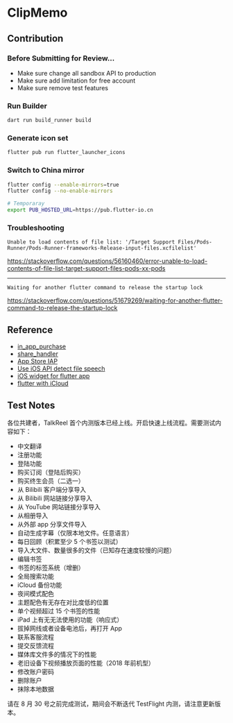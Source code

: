 # ClipMemo

## Contribution

### Before Submitting for Review...

-   Make sure change all sandbox API to production
-   Make sure add limitation for free account
-   Make sure remove test features

### Run Builder

```bash
dart run build_runner build
```

### Generate icon set

```bash
flutter pub run flutter_launcher_icons
```

### Switch to China mirror

```bash
flutter config --enable-mirrors=true
flutter config --no-enable-mirrors

# Temporaray
export PUB_HOSTED_URL=https://pub.flutter-io.cn
```

### Troubleshooting

```
Unable to load contents of file list: '/Target Support Files/Pods-Runner/Pods-Runner-frameworks-Release-input-files.xcfilelist'
```

https://stackoverflow.com/questions/56160460/error-unable-to-load-contents-of-file-list-target-support-files-pods-xx-pods

---

```
Waiting for another flutter command to release the startup lock
```

https://stackoverflow.com/questions/51679269/waiting-for-another-flutter-command-to-release-the-startup-lock

## Reference

-   [in_app_purchase](https://pub.dev/packages/in_app_purchase/example)
-   [share_handler](https://pub.dev/packages/share_handler)
-   [App Store IAP](https://stackoverflow.com/questions/73035526/how-to-get-a-unique-identifier-for-in-app-purchases-in-flutter-which-stays-alway)
-   [Use iOS API detect file speech](https://developer.apple.com/documentation/speech/sfspeechurlrecognitionrequest)
-   [iOS widget for flutter app](https://www.youtube.com/watch?v=NoTc1D26HAo)
-   [flutter with iCloud](https://pub.dev/packages/icloud_storage)

## Test Notes

各位共建者，TalkReel 首个内测版本已经上线。开启快速上线流程。需要测试内容如下：

-   中文翻译
-   注册功能
-   登陆功能
-   购买订阅（登陆后购买）
-   购买终生会员（二选一）
-   从 Bilibili 客户端分享导入
-   从 Bilibili 网站链接分享导入
-   从 YouTube 网站链接分享导入
-   从相册导入
-   从外部 app 分享文件导入
-   自动生成字幕（仅限本地文件。任意语言）
-   每日回顾（积累至少 5 个书签以测试）
-   导入大文件、数量很多的文件（已知存在速度较慢的问题）
-   编辑书签
-   书签的标签系统（增删）
-   全局搜索功能
-   iCloud 备份功能
-   夜间模式配色
-   主题配色有无存在对比度低的位置
-   单个视频超过 15 个书签的性能
-   iPad 上有无无法使用的功能（响应式）
-   拔掉网线或者设备电池后，再打开 App
-   联系客服流程
-   提交反馈流程
-   媒体库文件多的情况下的性能
-   老旧设备下视频播放页面的性能（2018 年前机型）
-   修改账户密码
-   删除账户
-   抹除本地数据

请在 8 月 30 号之前完成测试，期间会不断迭代 TestFlight 内测，请注意更新版本。
